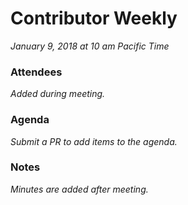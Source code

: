 # Contributor Weekly

*January 9, 2018 at 10 am Pacific Time*

### Attendees
*Added during meeting.*

### Agenda

*Submit a PR to add items to the agenda.*

### Notes

*Minutes are added after meeting.*
